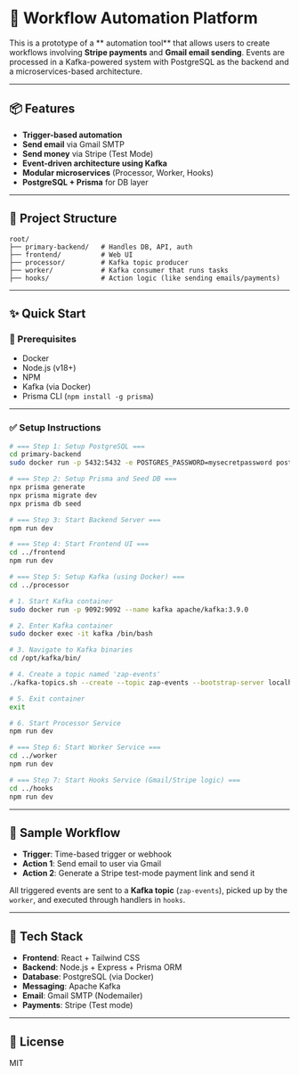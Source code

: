 # 🔧 Workflow Automation Platform

This is a prototype of a ** automation tool** that allows users to create workflows involving **Stripe payments** and **Gmail email sending**. Events are processed in a Kafka-powered system with PostgreSQL as the backend and a microservices-based architecture.

---

## 📦 Features

* **Trigger-based automation**
* **Send email** via Gmail SMTP
* **Send money** via Stripe (Test Mode)
* **Event-driven architecture using Kafka**
* **Modular microservices** (Processor, Worker, Hooks)
* **PostgreSQL + Prisma** for DB layer

---

## 🧱 Project Structure

```
root/
├── primary-backend/   # Handles DB, API, auth
├── frontend/          # Web UI
├── processor/         # Kafka topic producer
├── worker/            # Kafka consumer that runs tasks
├── hooks/             # Action logic (like sending emails/payments)
```

---

## ✨ Quick Start

### 📌 Prerequisites

* Docker
* Node.js (v18+)
* NPM
* Kafka (via Docker)
* Prisma CLI (`npm install -g prisma`)

---

### ✅ Setup Instructions

```bash
# === Step 1: Setup PostgreSQL ===
cd primary-backend
sudo docker run -p 5432:5432 -e POSTGRES_PASSWORD=mysecretpassword postgres

# === Step 2: Setup Prisma and Seed DB ===
npx prisma generate
npx prisma migrate dev
npx prisma db seed

# === Step 3: Start Backend Server ===
npm run dev
```

```bash
# === Step 4: Start Frontend UI ===
cd ../frontend
npm run dev
```

```bash
# === Step 5: Setup Kafka (using Docker) ===
cd ../processor

# 1. Start Kafka container
sudo docker run -p 9092:9092 --name kafka apache/kafka:3.9.0

# 2. Enter Kafka container
sudo docker exec -it kafka /bin/bash

# 3. Navigate to Kafka binaries
cd /opt/kafka/bin/

# 4. Create a topic named 'zap-events'
./kafka-topics.sh --create --topic zap-events --bootstrap-server localhost:9092

# 5. Exit container
exit

# 6. Start Processor Service
npm run dev
```

```bash
# === Step 6: Start Worker Service ===
cd ../worker
npm run dev
```

```bash
# === Step 7: Start Hooks Service (Gmail/Stripe logic) ===
cd ../hooks
npm run dev
```

---

## 📸 Sample Workflow

* **Trigger**: Time-based trigger or webhook
* **Action 1**: Send email to user via Gmail
* **Action 2**: Generate a Stripe test-mode payment link and send it

All triggered events are sent to a **Kafka topic** (`zap-events`), picked up by the `worker`, and executed through handlers in `hooks`.

---

## 📒 Tech Stack

* **Frontend**: React + Tailwind CSS
* **Backend**: Node.js + Express + Prisma ORM
* **Database**: PostgreSQL (via Docker)
* **Messaging**: Apache Kafka
* **Email**: Gmail SMTP (Nodemailer)
* **Payments**: Stripe (Test mode)

---

## 📄 License

MIT
